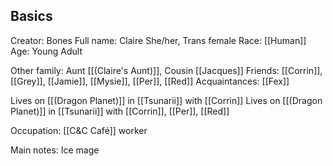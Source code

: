 ## Basics

Creator: Bones
Full name: Claire
She/her, Trans female
Race: [[Human]]
Age: Young Adult

Other family: Aunt [[(Claire's Aunt)]], Cousin [[Jacques]]
Friends: [[Corrin]], [[Grey]], [[Jamie]], [[Mysie]], [[Per]], [[Red]]
Acquaintances: [[Fex]]

Lives on [[(Dragon Planet)]] in [[Tsunarii]] with [[Corrin]]
Lives on [[(Dragon Planet)]] in [[Tsunarii]] with [[Corrin]], [[Per]], [[Red]]

Occupation: [[C&C Café]] worker

Main notes: Ice mage
